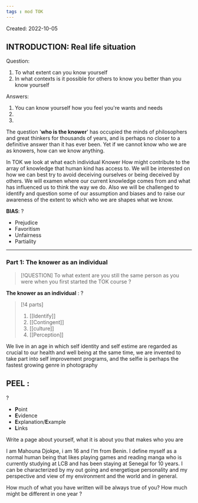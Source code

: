 ```yaml
---
tags : mod TOK
---
```

Created: 2022-10-05

## INTRODUCTION: **Real life situation**

Question:
1. To what extent can you know yourself 
2. In what contexts is it possible for others to know you better than you know yourself

Answers: 
1. You can know yourself how you feel you're wants and needs
2. 
3. 


The question '**who is the knower**' has occupied the minds of philosophers and great thinkers for thousands of years, and is perhaps no closer to a definitive answer than it has ever been. Yet if we cannot know who we are as knowers, how can we know anything. 

In TOK we look at what each individual Knower 
How might contribute to the array of knowledge that human kind has access to. We will be interested on how we can best try to avoid deceiving ourselves or being deceived by others. We will examen where our current knowledge comes from and what has influenced us to think the way we do. Also we will be challenged to identify and question some of our assumption and biases and to raise our awareness of the extent to which who we are shapes what we know. 

**BIAS**: 
?
- Prejudice 
- Favoritism
- Unfairness 
- Partiality 
<!--SR:!2023-01-19,8,170-->

---- 

### Part 1: **The knower as an individual** 
>[!QUESTION] 
>To what extent are you still the same person as you were when you first started the TOK course ?

**The knower as an individual** :
?
>[!4 parts] 
>1. [[Identify]] 
>2. [[Contingent]] 
>3. [[culture]] 
>4. [[Perception]] 
<!--SR:!2023-01-21,10,170-->

We live in an age in which self identity and self estime are regarded as crucial to our health and well being at the same time, we are invented to take part into self improvement programs, and the selfie is perhaps the fastest growing genre in photography

## **PEEL :** 
?
- **P**oint
- **E**vidence
- **E**xplanation/**E**xample
- **L**inks
<!--SR:!2023-01-14,2,217-->

Write a page about yourself, what it is about you that makes who you are 

I am Mahouna Djokpe, i am 16 and I'm from Benin. I define myself as a normal human being that likes playing games and reading manga who is currently studying at LCB and has been staying at Senegal for 10 years. I can be characterized by my out going and energetique personality and my perspective and view of my environment and the world and in general. 

How much of what you have written will be always true of you? 
How much might be different in one year ?

